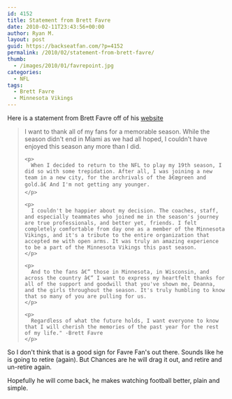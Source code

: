 ```yaml
---
id: 4152
title: Statement from Brett Favre
date: 2010-02-11T23:43:56+00:00
author: Ryan M.
layout: post
guid: https://backseatfan.com/?p=4152
permalink: /2010/02/statement-from-brett-favre/
thumb:
  - /images/2010/01/favrepoint.jpg
categories:
  - NFL
tags:
  - Brett Favre
  - Minnesota Vikings
---
```


<div class="entry">
  <p>
    Here is a statement from Brett Favre off of his <a href="http://www.officialbrettfavre.com/">website</a>
  </p>

  <blockquote>
    <p>
      I want to thank all of my fans for a memorable season. While the season didn't end in Miami as we had all hoped, I couldn't have enjoyed this season any more than I did.
    </p>

    <p>
      When I decided to return to the NFL to play my 19th season, I did so with some trepidation. After all, I was joining a new team in a new city, for the archrivals of the â€œgreen and gold.â€ And I'm not getting any younger.
    </p>

    <p>
      I couldn't be happier about my decision. The coaches, staff, and especially teammates who joined me in the season's journey are true professionals, and better yet, friends. I felt completely comfortable from day one as a member of the Minnesota Vikings, and it's a tribute to the entire organization that accepted me with open arms. It was truly an amazing experience to be a part of the Minnesota Vikings this past season.
    </p>

    <p>
      And to the fans â€“ those in Minnesota, in Wisconsin, and across the country â€“ I want to express my heartfelt thanks for all of the support and goodwill that you've shown me, Deanna, and the girls throughout the season. It's truly humbling to know that so many of you are pulling for us.
    </p>

    <p>
      Regardless of what the future holds, I want everyone to know that I will cherish the memories of the past year for the rest of my life." -Brett Favre
    </p>
  </blockquote>

  <p>
    So I don't think that is a good sign for Favre Fan's out there. Sounds like he is going to retire (again). But Chances are he will drag it out, and retire and un-retire again.
  </p>

  <p>
    Hopefully he will come back, he makes watching football better, plain and simple.
  </p>
</div>
